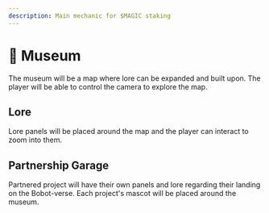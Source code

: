 ```yaml
---
description: Main mechanic for $MAGIC staking
---
```


# 🏁 Museum

The museum will be a map where lore can be expanded and built upon. The player will be able to control the camera to explore the map.&#x20;

## Lore

Lore panels will be placed around the map and the player can interact to zoom into them.

## Partnership Garage

Partnered project will have their own panels and lore regarding their landing on the Bobot-verse. Each project's mascot will be placed around the museum.
